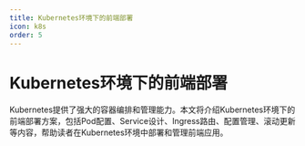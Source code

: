 ```yaml
---
title: Kubernetes环境下的前端部署
icon: k8s
order: 5
---
```


# Kubernetes环境下的前端部署

Kubernetes提供了强大的容器编排和管理能力。本文将介绍Kubernetes环境下的前端部署方案，包括Pod配置、Service设计、Ingress路由、配置管理、滚动更新等内容，帮助读者在Kubernetes环境中部署和管理前端应用。
